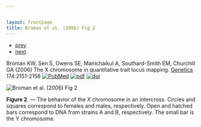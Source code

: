 ```yaml
---


layout: frontpage
title: Broman et al. (2006) Fig 2
---
```

<div class="navbar">
  <div class="navbar-inner">
      <ul class="nav">
          <li><a href="interfer_fig1.html">prev</a></li>
          <li><a href="mousebc_fig3.html">next</a></li>
      </ul>
  </div>
</div>

Broman KW, Sen &#346;, Owens SE, Manichaikul A, Southard-Smith EM,
Churchill GA (2006) The X chromosome in quantitative trait locus
mapping.  [Genetics](https://academic.oup.com/genetics) 174:2151-2158
[![PubMed](../icons16/pubmed-icon.png)](https://www.ncbi.nlm.nih.gov/pubmed/17028340)
[![pdf](../icons16/pdf-icon.png)](https://academic.oup.com/genetics/article-pdf/174/4/2151/37410383/genetics2151.pdf)
[![doi](../icons16/doi-icon.png)](https://doi.org/10.1534/genetics.106.061176)

![Broman et al. (2006) Fig 2](../bigpublpics/xchr_fig2_lg.png)

**Figure 2**. &mdash; The behavior of the X chromosome in an intercross.
Circles and squares correspond to females and males, respectively.
Open and hatched bars correspond to DNA from
strains A and B, respectively. The small bar is the Y chromosome.
